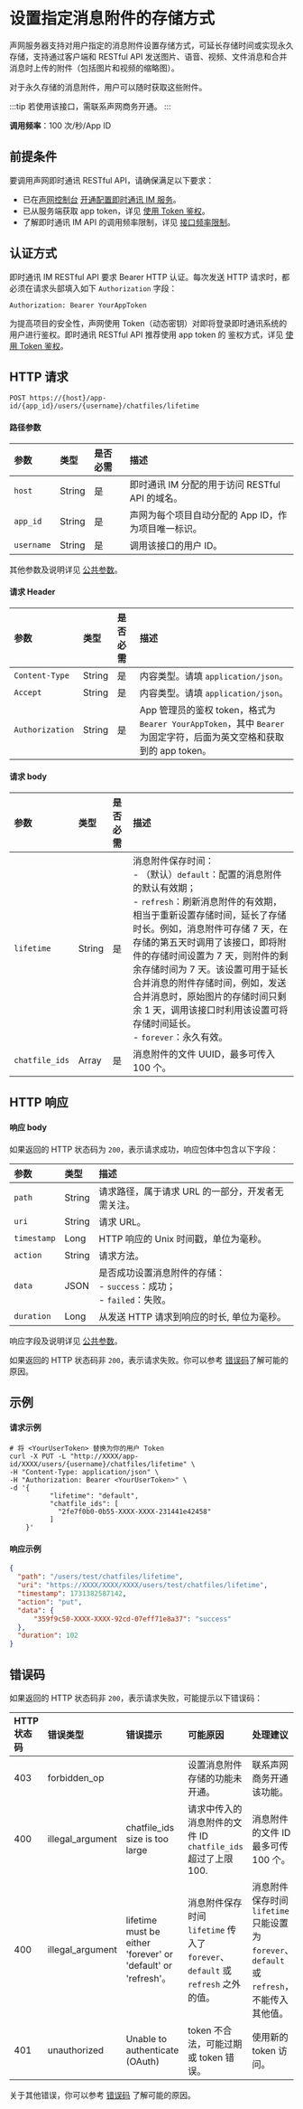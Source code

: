 # 设置指定消息附件的存储方式 

声网服务器支持对用户指定的消息附件设置存储方式，可延长存储时间或实现永久存储，支持通过客户端和 RESTful API 发送图片、语音、视频、文件消息和合并消息时上传的附件（包括图片和视频的缩略图）。

对于永久存储的消息附件，用户可以随时获取这些附件。

:::tip
若使用该接口，需联系声网商务开通。
:::

**调用频率**：100 次/秒/App ID

## 前提条件

要调用声网即时通讯 RESTful API，请确保满足以下要求：

- 已在[声网控制台](https://console.shengwang.cn/overview) [开通配置即时通讯 IM 服务](enable_im.html)。
- 已从服务端获取 app token，详见 [使用 Token 鉴权](token_authentication.html)。
- 了解即时通讯 IM API 的调用频率限制，详见 [接口频率限制](limitationapi.html)。

## 认证方式

即时通讯 IM RESTful API 要求 Bearer HTTP 认证。每次发送 HTTP 请求时，都必须在请求头部填入如下 `Authorization` 字段：

`Authorization: Bearer YourAppToken`

为提高项目的安全性，声网使用 Token（动态密钥）对即将登录即时通讯系统的用户进行鉴权。即时通讯 RESTful API 推荐使用 app token 的 鉴权方式，详见 [使用 Token 鉴权](token_authentication.html)。

## HTTP 请求

```http
POST https://{host}/app-id/{app_id}/users/{username}/chatfiles/lifetime
```

#### 路径参数

| 参数       | 类型   | 是否必需 | 描述         |
| :--------- | :----- | :------- | :------------------------- |
| `host`     | String | 是       | 即时通讯 IM 分配的用于访问 RESTful API 的域名。 | 
| `app_id`     | String | 是       | 声网为每个项目自动分配的 App ID，作为项目唯一标识。 | 
| `username`     | String | 是       | 调用该接口的用户 ID。 | 

其他参数及说明详见 [公共参数](#公共参数)。

#### 请求 Header

| 参数           | 类型   | 是否必需 | 描述                                |
| :------------- | :----- | :------- | :---------------------------------- |
| `Content-Type` | String | 是       | 内容类型。请填 `application/json`。 |
| `Accept`        | String | 是       | 内容类型。请填 `application/json`。  |            
| `Authorization` | String | 是       | App 管理员的鉴权 token，格式为 `Bearer YourAppToken`，其中 `Bearer` 为固定字符，后面为英文空格和获取到的 app token。 |
    
#### 请求 body

| 参数       | 类型   | 是否必需 | 描述          |
| :--------- | :----- | :------- | :-------------------------------------------- |
| `lifetime`      | String   | 是 | 消息附件保存时间：<br/> - （默认）`default`：配置的消息附件的默认有效期；<br/> - `refresh`：刷新消息附件的有效期，相当于重新设置存储时间，延长了存储时长。例如，消息附件可存储 7 天，在存储的第五天时调用了该接口，即将附件的存储时间设置为 7 天，则附件的剩余存储时间为 7 天。该设置可用于延长合并消息的附件存储时间，例如，发送合并消息时，原始图片的存储时间只剩余 1 天，调用该接口时利用该设置可将存储时间延长。<br/> - `forever`：永久有效。 |
| `chatfile_ids`      | Array   | 是 | 消息附件的文件 UUID，最多可传入 100 个。 | 

## HTTP 响应

#### 响应 body

如果返回的 HTTP 状态码为 `200`，表示请求成功，响应包体中包含以下字段：

| 参数                 | 类型   | 描述            |
| :------------------- | :----- | :-------------------------------------------- |
| `path`               | String | 请求路径，属于请求 URL 的一部分，开发者无需关注。       |
| `uri`                | String | 请求 URL。                |
| `timestamp`          | Long   | HTTP 响应的 Unix 时间戳，单位为毫秒。       |
| `action`             | String | 请求方法。                                   |
| `data`               | JSON   | 是否成功设置消息附件的存储：<br/> - `success`：成功；<br/> - `failed`：失败。 |
| `duration`           | Long   | 从发送 HTTP 请求到响应的时长, 单位为毫秒。     |

响应字段及说明详见 [公共参数](#公共参数)。

如果返回的 HTTP 状态码非 `200`，表示请求失败。你可以参考 [错误码](#错误码)了解可能的原因。

## 示例

#### 请求示例

```shell
# 将 <YourUserToken> 替换为你的用户 Token
curl -X PUT -L "http://XXXX/app-id/XXXX/users/{username}/chatfiles/lifetime" \
-H "Content-Type: application/json" \
-H "Authorization: Bearer <YourUserToken>" \
-d '{
          "lifetime": "default",
          "chatfile_ids": [
            "2fe7f0b0-0b55-XXXX-XXXX-231441e42458"
          ]
    }'
```

#### 响应示例

```json
{
  "path": "/users/test/chatfiles/lifetime",
  "uri": "https://XXXX/XXXX/XXXX/users/test/chatfiles/lifetime",
  "timestamp": 1731382587142,
  "action": "put",
  "data": {
      "359f9c50-XXXX-XXXX-92cd-07eff71e8a37": "success"
  },
  "duration": 102
}
```
## 错误码

如果返回的 HTTP 状态码非 `200`，表示请求失败，可能提示以下错误码：

| HTTP 状态码        | 错误类型 | 错误提示          | 可能原因 | 处理建议 |
| :----------- | :--- | :------------- | :----------- | :----------- |
| 403                 | forbidden_op        |                 | 设置消息附件存储的功能未开通。          | 联系声网商务开通该功能。          |
| 400                 | illegal_argument   | chatfile_ids size is too large    | 请求中传入的消息附件的文件 ID `chatfile_ids` 超过了上限 100.  | 消息附件的文件 ID 最多可传 100 个。|
| 400               | illegal_argument   |  lifetime must be either 'forever' or 'default' or 'refresh'。     | 消息附件保存时间 `lifetime` 传入了 `forever`、`default` 或 `refresh` 之外的值。       | 消息附件保存时间 `lifetime` 只能设置为 `forever`、`default` 或 `refresh`，不能传入其他值。          |
| 401     | unauthorized | Unable to authenticate (OAuth) | token 不合法，可能过期或 token 错误。 | 使用新的 token 访问。 |

关于其他错误，你可以参考 [错误码](error.html) 了解可能的原因。
